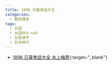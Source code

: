 ```yaml
---
title: 1896 日臺會話大全
categories: 
  - 教材課本
tags:
  - 日語
  - 台語Khá-nah
  - 台語漢字
  - 日本時代
---
```


- [1896 日臺會話大全 水上梅彥](https://kiek.taigi.info/1896JittaiHoeoeTaichoan/){:target="_blank"}
